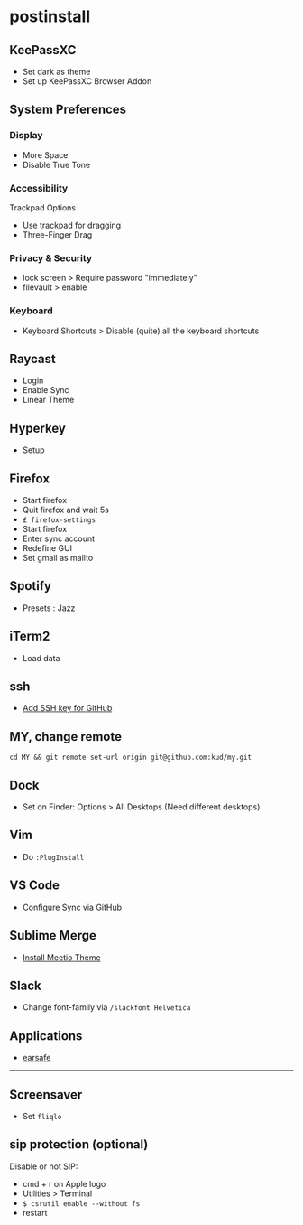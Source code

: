 # postinstall

## KeePassXC

- Set dark as theme
- Set up KeePassXC Browser Addon


##  System Preferences 

### Display

- More Space
- Disable True Tone

### Accessibility

Trackpad Options
- Use trackpad for dragging
- Three-Finger Drag

### Privacy & Security

- lock screen > Require password "immediately"
- filevault > enable


### Keyboard

- Keyboard Shortcuts > Disable (quite) all the keyboard shortcuts


## Raycast

- Login
- Enable Sync
- Linear Theme

## Hyperkey

- Setup

## Firefox

- Start firefox
- Quit firefox and wait 5s
- `£ firefox-settings`
- Start firefox
- Enter sync account
- Redefine GUI
- Set gmail as mailto

## Spotify

- Presets : Jazz

## iTerm2

- Load data

## ssh

- [Add SSH key for GitHub](https://help.github.com/articles/connecting-to-github-with-ssh/)

## MY, change remote

```shell
cd MY && git remote set-url origin git@github.com:kud/my.git
```

## Dock

- Set on Finder: Options > All Desktops (Need different desktops)

## Vim

- Do `:PlugInstall`

## VS Code

- Configure Sync via GitHub





## Sublime Merge

- [Install Meetio Theme](https://github.com/meetio-theme/merge-meetio-theme)





## Slack

- Change font-family via `/slackfont Helvetica`

## Applications

- [earsafe](https://earsafe.io/)

---

## Screensaver

- Set `fliqlo`

## sip protection (optional)

Disable or not SIP:

- cmd + r on Apple logo
- Utilities > Terminal
- `$ csrutil enable --without fs`
- restart
